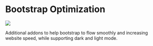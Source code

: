 # Bootstrap Optimization

[![](https://img.shields.io/badge/Download-blue?logo=Visual-Studio-Code&style=for-the-badge)](https://github.com/snhossain/bootstrapoptimization/archive/refs/heads/v1.0.0.zip)

Additional addons to help bootstrap to flow smoothly and increasing website speed, while supporting dark and light mode.
